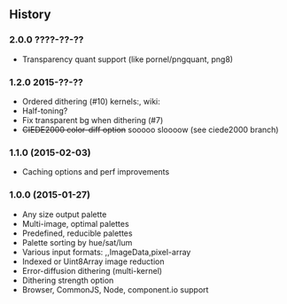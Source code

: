 History
-------

### 2.0.0 ????-??-??
- Transparency quant support (like pornel/pngquant, png8)

### 1.2.0 2015-??-??
- Ordered dithering (#10) kernels:, wiki:
- Half-toning?
- Fix transparent bg when dithering (#7)
- ~~CIEDE2000 color-diff option~~ sooooo sloooow (see ciede2000 branch)

### 1.1.0 (2015-02-03)
- Caching options and perf improvements

### 1.0.0 (2015-01-27)
- Any size output palette
- Multi-image, optimal palettes
- Predefined, reducible palettes
- Palette sorting by hue/sat/lum
- Various input formats: <img>,<canvas>,ImageData,pixel-array
- Indexed or Uint8Array image reduction
- Error-diffusion dithering (multi-kernel)
- Dithering strength option
- Browser, CommonJS, Node, component.io support